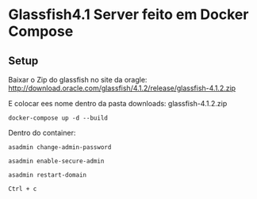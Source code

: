 # Glassfish4.1 Server feito em Docker Compose

## Setup

Baixar o Zip do glassfish no site da oragle: http://download.oracle.com/glassfish/4.1.2/release/glassfish-4.1.2.zip

E colocar ees nome dentro da pasta downloads: glassfish-4.1.2.zip

`docker-compose up -d --build`

Dentro do container:

`asadmin change-admin-password`

`asadmin enable-secure-admin`

`asadmin restart-domain`

`Ctrl + c`
